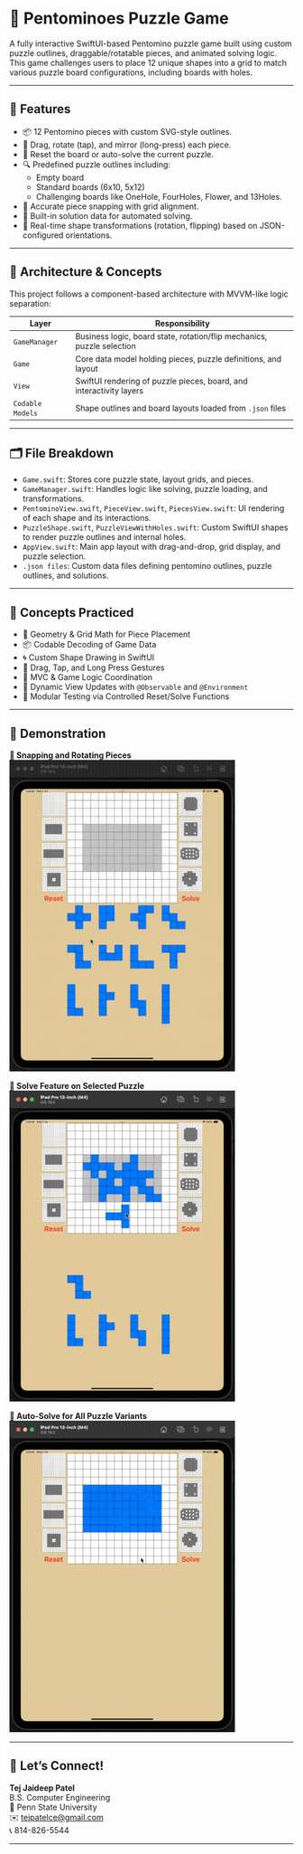 # 🧩 Pentominoes Puzzle Game

A fully interactive SwiftUI-based Pentomino puzzle game built using custom puzzle outlines, draggable/rotatable pieces, and animated solving logic. This game challenges users to place 12 unique shapes into a grid to match various puzzle board configurations, including boards with holes.

---

## 📱 Features

-   📦 12 Pentomino pieces with custom SVG-style outlines.
-   🧩 Drag, rotate (tap), and mirror (long-press) each piece.
-   🔄 Reset the board or auto-solve the current puzzle.
-   🔍 Predefined puzzle outlines including:
    -   Empty board
    -   Standard boards (6x10, 5x12)
    -   Challenging boards like OneHole, FourHoles, Flower, and 13Holes.
-   🎯 Accurate piece snapping with grid alignment.
-   🧠 Built-in solution data for automated solving.
-   📐 Real-time shape transformations (rotation, flipping) based on JSON-configured orientations.

---

## 🧱 Architecture & Concepts

This project follows a component-based architecture with MVVM-like logic separation:

| Layer            | Responsibility                                                         |
| ---------------- | ---------------------------------------------------------------------- |
| `GameManager`    | Business logic, board state, rotation/flip mechanics, puzzle selection |
| `Game`           | Core data model holding pieces, puzzle definitions, and layout         |
| `View`           | SwiftUI rendering of puzzle pieces, board, and interactivity layers    |
| `Codable Models` | Shape outlines and board layouts loaded from `.json` files             |

---

## 🗂 File Breakdown

-   `Game.swift`: Stores core puzzle state, layout grids, and pieces.
-   `GameManager.swift`: Handles logic like solving, puzzle loading, and transformations.
-   `PentominoView.swift`, `PieceView.swift`, `PiecesView.swift`: UI rendering of each shape and its interactions.
-   `PuzzleShape.swift`, `PuzzleViewWithHoles.swift`: Custom SwiftUI shapes to render puzzle outlines and internal holes.
-   `AppView.swift`: Main app layout with drag-and-drop, grid display, and puzzle selection.
-   `.json files`: Custom data files defining pentomino outlines, puzzle outlines, and solutions.

---

## 🧠 Concepts Practiced

-   🧩 Geometry & Grid Math for Piece Placement
-   📦 Codable Decoding of Game Data
-   🌀 Custom Shape Drawing in SwiftUI
-   🧲 Drag, Tap, and Long Press Gestures
-   🧠 MVC & Game Logic Coordination
-   🚀 Dynamic View Updates with `@Observable` and `@Environment`
-   🧪 Modular Testing via Controlled Reset/Solve Functions

---

## 📸 Demonstration

**🧩 Snapping and Rotating Pieces**  
<img src="./Pentominoes_1.gif" width="400">

**🤖 Solve Feature on Selected Puzzle**  
<img src="./Pentominoes_2.gif" width="400">

**🧠 Auto-Solve for All Puzzle Variants**  
<img src="./Pentominoes_3.gif" width="400">

---

## 🧠 Let’s Connect!

**Tej Jaideep Patel**  
B.S. Computer Engineering  
📍 Penn State University  
✉️ tejpatelce@gmail.com  
📞 814-826-5544

---
